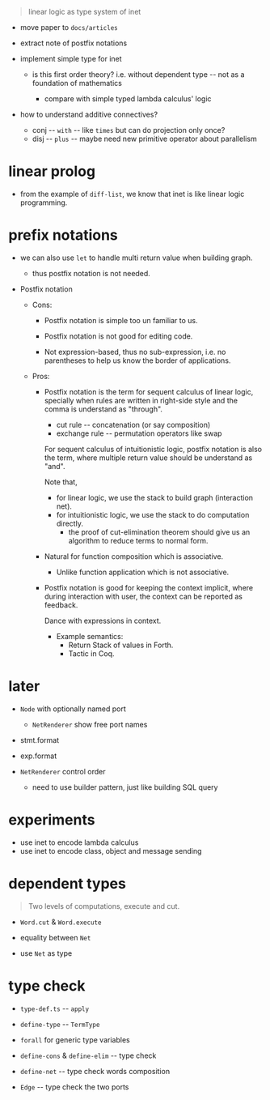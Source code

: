 > linear logic as type system of inet

- move paper to `docs/articles`

- extract note of postfix notations

- implement simple type for inet

  - is this first order theory?
    i.e. without dependent type -- not as a foundation of mathematics

    - compare with simple typed lambda calculus' logic

- how to understand additive connectives?
  - conj -- `with` -- like `times` but can do projection only once?
  - disj -- `plus` -- maybe need new primitive operator about parallelism

# linear prolog

- from the example of `diff-list`,
  we know that inet is like linear logic programming.

# prefix notations

- we can also use `let` to handle multi return value when building graph.

  - thus postfix notation is not needed.

- Postfix notation

  - Cons:

    - Postfix notation is simple too un familiar to us.

    - Postfix notation is not good for editing code.

    - Not expression-based, thus no sub-expression,
      i.e. no parentheses to help us know the border of applications.

  - Pros:

    - Postfix notation is the term for sequent calculus of linear logic,
      specially when rules are written in right-side style
      and the comma is understand as "through".

      - cut rule -- concatenation (or say composition)
      - exchange rule -- permutation operators like swap

      For sequent calculus of intuitionistic logic,
      postfix notation is also the term,
      where multiple return value should be understand as "and".

      Note that,
      - for linear logic, we use the stack to build graph (interaction net).
      - for intuitionistic logic, we use the stack to do computation directly.
        - the proof of cut-elimination theorem should give us an algorithm to
          reduce terms to normal form.

    - Natural for function composition which is associative.

      - Unlike function application which is not associative.

    - Postfix notation is good for keeping the context implicit,
      where during interaction with user,
      the context can be reported as feedback.

      Dance with expressions in context.

      - Example semantics:
        - Return Stack of values in Forth.
        - Tactic in Coq.

# later

- `Node` with optionally named port

  - `NetRenderer` show free port names

- stmt.format
- exp.format

- `NetRenderer` control order

  - need to use builder pattern, just like building SQL query

# experiments

- use inet to encode lambda calculus
- use inet to encode class, object and message sending

# dependent types

> Two levels of computations, execute and cut.

- `Word.cut` & `Word.execute`

- equality between `Net`
- use `Net` as type

# type check

- `type-def.ts` -- `apply`

- `define-type` -- `TermType`

- `forall` for generic type variables

- `define-cons` & `define-elim` -- type check
- `define-net` -- type check words composition

- `Edge` -- type check the two ports
